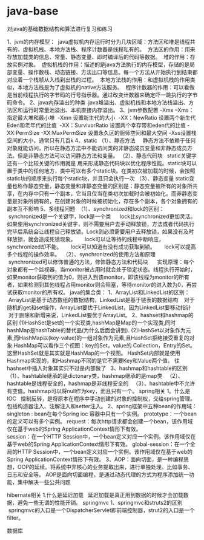 # java-base

对java的基础数据结构和算法进行复习和练习

1、jvm的内存模型：
  java虚拟机内存运行时分为几块区域：方法区和堆是线程共有的，虚拟机栈、本地方法栈、程序计数器是线程私有的。
  方法区的作用：用来存放加载类的信息、常量、静态变量、即时编译后的代码等数据。
  堆的作用：存放实例对象。
  虚拟机栈的作用：描述的是java方法执行的内存模型，存储的是局部变量、操作数栈、动态链接、方法出口等信息。每一个方法从开始执行到结束都对应着一个栈帧从入栈到出栈的过程。
  本地方法栈的作用：和虚拟机栈的作用类似，本地方法栈是为了虚拟机的native方法服务。
  程序计数器的作用：可以看做是当前线程执行的字节码的行号指示器。通过改变计数器来确定吓一跳执行的字节码命令。
2、java内存溢出的种类
  java堆溢出、虚拟机栈和本地方法栈溢出、方法区和运行时常量池溢出、本机直接内存溢出。
3、jvm参数配置
  -Xmx –Xms：指定最大堆和最小堆
  -Xmn 设置新生代的大小
  -XX：NewRatio 设置两个新生代Eden和老年代的比值
  -XX：SurvivorRatio 设置两个幸存带和eden代的比值
  -XX:PermSize  -XX:MaxPermSize 设置永久区的厨师空间和最大空间
  -Xss设置栈空间的大小，通常只有几百k
4、static
 （1）、静态方法
     静态方法不依赖于任何对象就能访问，所以在静态方法中不能访问类的非静态成员变量和非静态成员方法。但是非静态方法可以访问静态方法和变量。
 （2）、静态代码块
    static关键字还有一个比较关键的作用就是 用来形成静态代码块以优化程序性能。static块可以置于类中的任何地方，类中可以有多个static块。在类初次被加载的时候，会按照static块的顺序来执行每个static块，并且只会执行一次
 （3）、静态变量
    static变量也称作静态变量，静态变量和非静态变量的区别是：静态变量被所有的对象所共享，在内存中只有一个副本，它当且仅当在类初次加载时会被初始化。而非静态变量是对象所拥有的，在创建对象的时候被初始化，存在多个副本，各个对象拥有的副本互不影响
5、多线程问题
  （1）、synchronized和lock的区别：
      synchronized是一个关键字，lock是一个类
      lock比synchronized更加灵活。如果使用synchronized关键字，则不需要用户去手动释放锁，方法或者代码执行完毕后系统会让线程自己释放锁。Lock则必须需要用户去释放锁，如果没有及时释放锁，就会造成死锁现象。
      lock可以让等待的线程中断响应，synchronized却不能。
      lock可以知道有没有成功获取到锁。
      lock可以提高多个线程的操作效率。
  （2）、synchronized的使用方法和原理
      synchronized可以修饰普通的方法，修饰静态方法和代码块
      实现原理：每个对象都有一个监视器，当monitor被占用时就会处于锁定状态。线程执行开始时，如果monitor获取到的值为0，则进入到该monitor，即该线程为monitor的所有者，如果检测到其他线程占用monitor则会阻塞，等待monitor的进入数为0，再尝试获取monitor的所有权。
java的集合类：
  1、ArrayList和LinkedList的区别：
    ArrayList是基于动态数组的数据结构，LinkedList是基于链表的数据结构
    对于随机的get和set操作，ArrayList要优于LinkedList，因为LinkedList要移动指针
    对于删除和新增来说，LinkedList要优于ArrayList。
  2、hashset和hashmap的区别
  (1)HashSet是set的一个实现类,hashMap是Map的一个实现类,同时hashMap是hashTable的替代品(为什么后面会讲到). 
  (2)HashSet以对象作为元素,而HashMap以(key-value)的一组对象作为元素,且HashSet拒绝接受重复的对象.HashMap可以看作三个视图：key的Set，value的       Collection，Entry的Set。 这里HashSet就是其实就是HashMap的一个视图。 
HashSet内部就是使用Hashmap实现的，和Hashmap不同的是它不需要Key和Value两个值。 
往hashset中插入对象其实只不过是内部做了
   3、hashmap和hashtable的区别
   （1）、hashtable继承的是dictonary类，hashmap继承的是map类
   （2）、hashtable是线程安全的，hashmap是非线程安全的
   （3）、hashtable中不允许有空值。hashmap可以将null作为key，而且只有一个。
spring相关
 1。什么是IOC
   控制反转，是将原本在程序中手动创建的对象的控制权，交给spring管理。包括构造器注入、注解注入和setter注入。
 2、spring框架中五种bean的作用域：
  singleton : bean在每个Spring ioc 容器中只有一个实例。
  prototype：一个bean的定义可以有多个实例。
  request：每次http请求都会创建一个bean，该作用域仅在基于web的Spring ApplicationContext情形下有效。     
  session：在一个HTTP Session中，一个bean定义对应一个实例。该作用域仅在基于web的Spring ApplicationContext情形下有效。
  global-session：在一个全局的HTTP Session中，一个bean定义对应一个实例。该作用域仅在基于web的Spring ApplicationContext情形下有效。
 3、AOP：面向切面，是一种编程思想，OOP的延续。将系统中非核心的业务提取出来，进行单独处理。比如事务、日志和安全等。
    AOP是面向切面编程，是通过动态代理的方式为程序添加统一功能，集中解决一些公共问题
 
hibernate相关
 1.什么是延迟加载
   延迟加载是真正用到数据的时候才会加载数据，避免一些无谓的性能开销。
springmvc
 1、springmvc和struts2的区别
  springmvc的入口是一个DispatcherServlet即前端控制器，strut2的入口是一个filter。
  
数据库
